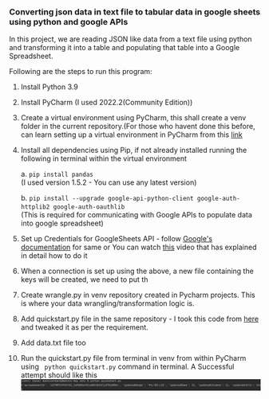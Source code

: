 
### Converting json data in text file to tabular data in google sheets using python and google APIs
In this project, we are reading JSON like data from a text file using python and transforming it into a table and populating that table into a Google Spreadsheet.

Following are the steps to run this program:

1. Install Python 3.9
2. Install PyCharm (I used 2022.2(Community Edition))

3. Create a virtual environment using PyCharm, this shall create a venv folder in the current repository.(For those who havent done this before, can learn setting up a virtual environment in PyCharm from this [link](https://www.youtube.com/watch?v=2P30W3TN4nI&t=16s)

4. Install all dependencies using Pip, if not already installed running the following in terminal within the virtual environment<br>

   a. ```pip install pandas``` <br>
   (I used version 1.5.2 - You can use any latest version)<br>
   
   b. ```pip install --upgrade google-api-python-client google-auth-httplib2 google-auth-oauthlib``` <br> (This is required for communicating with Google APIs to populate data into google spreadsheet)

6. Set up Credentials for GoogleSheets API - follow [Google's documentation](https://developers.google.com/sheets/api/quickstart/python) for same or You can watch [this](https://www.youtube.com/watch?v=4ssigWmExak&t=607s) video that has explained in detail how to do it
7. When a connection is set up using the above, a new file containing the keys will be created, we need to put th

8. Create wrangle.py in venv repository created in Pycharm projects. This is where your data wrangling/transformation logic is.
9. Add quickstart.py file in the same repository - I took this code from [here](https://developers.google.com/sheets/api/quickstart/python) and tweaked it as per the requirement.
10. Add data.txt file too
11. Run the quickstart.py file from terminal in venv from within PyCharm using ``` python quickstart.py``` command in terminal.
A Successful attempt should like this  ![Executed](https://github.com/Mansi242401/text_df_googlesheet/blob/main/Screen%20Shot%202023-09-02%20at%206.20.31%20PM.png)



